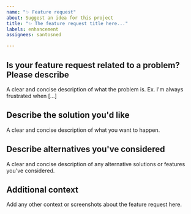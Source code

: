 ```yaml
---
name: "✨ Feature request"
about: Suggest an idea for this project
title: "✨ The feature request title here..."
labels: enhancement
assignees: santosned

---
```


## Is your feature request related to a problem? Please describe

A clear and concise description of what the problem is. Ex. I'm always frustrated when [...]

## Describe the solution you'd like

A clear and concise description of what you want to happen.

## Describe alternatives you've considered

A clear and concise description of any alternative solutions or features you've considered.

## Additional context

Add any other context or screenshots about the feature request here.
